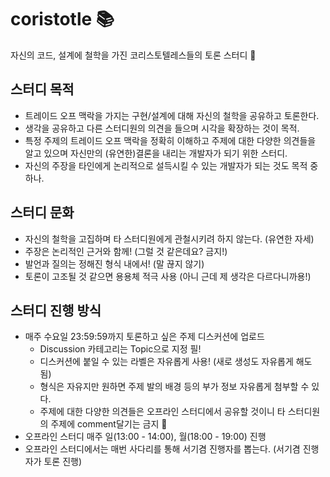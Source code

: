 # coristotle 📚
자신의 코드, 설계에 철학을 가진 코리스토텔레스들의 토론 스터디 🤔

## 스터디 목적
- 트레이드 오프 맥락을 가지는 구현/설계에 대해 자신의 철학을 공유하고 토론한다.
- 생각을 공유하고 다른 스터디원의 의견을 들으며 시각을 확장하는 것이 목적.
- 특정 주제의 트레이드 오프 맥락을 정확히 이해하고 주제에 대한 다양한 의견들을 알고 있으며 자신만의 (유연한)결론을 내리는 개발자가 되기 위한 스터디.
- 자신의 주장을 타인에게 논리적으로 설득시킬 수 있는 개발자가 되는 것도 목적 중 하나.

## 스터디 문화
- 자신의 철학을 고집하며 타 스터디원에게 관철시키려 하지 않는다. (유연한 자세)
- 주장은 논리적인 근거와 함께! (그럴 것 같은데요? 금지!)
- 발언과 질의는 정해진 형식 내에서! (말 끊지 않기)
- 토론이 고조될 것 같으면 용용체 적극 사용 (아니 근데 제 생각은 다르다니까용!)

## 스터디 진행 방식
- 매주 수요일 23:59:59까지 토론하고 싶은 주제 디스커션에 업로드
  - Discussion 카테고리는 Topic으로 지정 필!
  - 디스커션에 붙일 수 있는 라벨은 자유롭게 사용! (새로 생성도 자유롭게 해도 됨)
  - 형식은 자유지만 원하면 주제 발의 배경 등의 부가 정보 자유롭게 첨부할 수 있다.
  - 주제에 대한 다양한 의견들은 오프라인 스터디에서 공유할 것이니 타 스터디원의 주제에 comment달기는 금지 🚫
- 오프라인 스터디 매주 일(13:00 - 14:00), 월(18:00 - 19:00) 진행
- 오프라인 스터디에서는 매번 사다리를 통해 서기겸 진행자를 뽑는다. (서기겸 진행자가 토론 진행)
